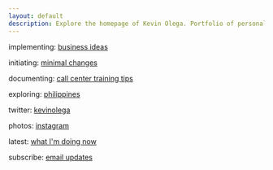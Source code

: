 ```yaml
---
layout: default
description: Explore the homepage of Kevin Olega. Portfolio of personal and work projects and all sorts of fun information.
---
```

implementing:    [business ideas](http://businessideasph.com)

initiating:    [minimal changes](http://minimalchanges.com)

documenting:    [call center training tips](http://callcentertrainingtips.com)

exploring:  [philippines](http://philippineislandliving.com)

twitter:    [kevinolega](https://twitter.com/kevinolega)

photos: [instagram](https://instagram.com/kevinolega)

latest: [what I'm doing now](http://kevinolega.com/now)

subscribe:  [email updates](http://eepurl.com/oCUar)